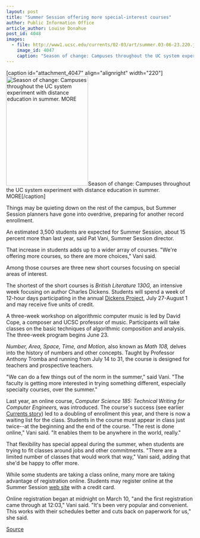 ```yaml
---
layout: post
title: "Summer Session offering more special-interest courses"
author: Public Information Office
article_author: Louise Donahue
post_id: 4048
images:
  - file: http://www1.ucsc.edu/currents/02-03/art/summer.03-06-23.220.jpg
    image_id: 4047
    caption: "Season of change: Campuses throughout the UC system experiment with distance education in summer. MORE"
---
```


[caption id="attachment_4047" align="alignright" width="220"]<a href="http://dev-ucsc-news.pantheonsite.io/wp-content/uploads/2003/06/summer.03-06-23.220.jpg"><img class="size-full wp-image-4047" src="http://dev-ucsc-news.pantheonsite.io/wp-content/uploads/2003/06/summer.03-06-23.220.jpg" alt="Season of change: Campuses throughout the UC system experiment with distance education in summer. MORE" width="220" height="295" /></a>Season of change: Campuses throughout the UC system experiment with distance education in summer. MORE[/caption]
<p>
  Things may be quieting down on the rest of the campus, but Summer Session planners have gone into overdrive, preparing for another record enrollment.
</p>
<p>
  An estimated 3,500 students are expected for Summer Session, about 15 percent more than last year, said Pat Vani, Summer Session director.
</p>
<p>
  That increase in students adds up to a wider array of courses. "We're offering more courses, so there are more choices," Vani said.<br>
</p>
<p>
  Among those courses are three new short courses focusing on special areas of interest.<br>
</p>
<p>
  The shortest of the short courses is <i>British Literature 130G,</i> an intensive week focusing on author Charles Dickens. Students will spend a week of 12-hour days participating in the annual <a href="http://humwww.ucsc.edu:16080/dickens/index.html">Dickens Project</a>, July 27-August 1 and may receive five units of credit.<br>
</p>
<p>
  A three-week workshop on algorithmic computer music is led by David Cope, a composer and UCSC professor of music. Participants will take classes on the basic techniques of algorithmic composition and analysis. The three-week program begins June 23.<br>
</p>
<p>
  <i>Number, Area, Space, Time, and Motion,</i> also known as <i>Math 108,</i> delves into the history of numbers and other concepts. Taught by Professor Anthony Tromba and running from July 14 to 31, the course is designed for teachers and prospective teachers.<br>
</p>
<p>
  "We can do a few things out of the norm in the summer," said Vani. "The faculty is getting more interested in trying something different, especially specialty courses, over the summer."<br>
</p>
<p>
  Last year, an online course, <i>Computer Science 185: Technical Writing for Computer Engineers,</i> was introduced. The course's success (see earlier <a href="http://www.ucsc.edu/currents/02-03/10-14/online_course.html">Currents story</a>) led to a doubling of enrollment this year, and there is now a waiting list for the class. Students in the course must appear in class just twice--at the beginning and the end of the course. "The rest is done online," Vani said. "It enables them to be anywhere in the world, really."<br>
</p>
<p>
  That flexibility has special appeal during the summer, when students are trying to fit classes around jobs and other commitments. "There are a limited number of classes that would work that way," Vani said, adding that she'd be happy to offer more.<br>
</p>
<p>
  While some students are taking a class online, many more are taking advantage of registration online. Students may register online at the Summer Session <a href="http://summer.ucsc.edu/">web site</a> with a credit card.<br>
</p>
<p>
  Online registration began at midnight on March 10, "and the first registration came through at 12:03," Vani said. "It's been very popular and convenient. This works with their schedules better and cuts back on paperwork for us," she said.
</p>
<p><a href="http://www1.ucsc.edu/currents/02-03/06-23/summer.html" title="Permalink to summer">Source</a></p>
